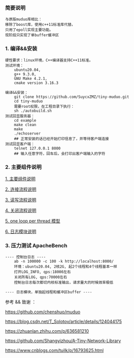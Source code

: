 ### 简要说明
    与原版muduo库相比：
    移除了boost库，使用c++11标准库代替。
    只用了epoll实现主要功能。
    现阶段只实现了单buffer缓冲区

### 1. 编译&&安装 

    硬性要求：linux环境，C++编译器支持C++11标准。
    测试环境：
        ubuntu20.04,
        g++ 9.3.0,
        GNU Make 4.2.1,
        cmake version 3.16.3
    
    编译&&安装：
        git clone https://github.com/SuycxZMZ/tiny-muduo.git
        cd tiny-muduo
        需要root权限，在工程目录下执行：
        sh ./autobuild.sh
    测试回显服务器：
        cd example
        make clean
        make
        ./echoserver
        ## 正常安装的话已经开始打印信息了，并等待客户端连接
    测试回显客户端：
        telnet 127.0.0.1 8000
        ## 输入任意字符，回车后，会打印出客户端输入的字符

### 2. 主要组件说明

[1. 主要组件说明](basicClass.md)

[2. 连接流程说明](basicConnectModel.md)

[3. 读写流程说明](basicReadWriteModel.md)

[4. 关闭流程说明](basicCloseModel.md)

[5. one loop per thread 模型](basicOneLoopPerThreadModel.md)

[6. 日志模块说明](basiclog.md)

### 3. 压力测试 ApacheBench

    ---- 控制台日志 ----
        ab -n 100000 -c 100 -k http://localhost:8000/
        环境：ubuntu20.04, 2核2G, 起2个线程和4个线程基本一样
        打开LOG_INFO, qps:18000左右
        关闭所有LOG, qps:70000左右
        控制台日志每次都切内核标准输出，请求量大的时候效率极低

    ---- 日志模块，单独起线程和缓冲区buffer ----

参考 && 致谢 ：

https://github.com/chenshuo/muduo

https://blog.csdn.net/T_Solotov/article/details/124044175

https://zhuanlan.zhihu.com/p/636581210

https://github.com/Shangyizhou/A-Tiny-Network-Library

https://www.cnblogs.com/tuilk/p/16793625.html